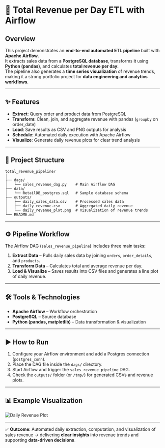 # 🚀 Total Revenue per Day ETL with Airflow

## Overview
This project demonstrates an **end-to-end automated ETL pipeline** built with **Apache Airflow**.  
It extracts sales data from a **PostgreSQL database**, transforms it using **Python (pandas)**, and calculates **total revenue per day**.  
The pipeline also generates a **time series visualization** of revenue trends, making it a strong portfolio project for **data engineering and analytics workflows**.

---

## ✨ Features
- **Extract**: Query order and product data from PostgreSQL  
- **Transform**: Clean, join, and aggregate revenue with pandas (`groupby` on order_date)  
- **Load**: Save results as CSV and PNG outputs for analysis  
- **Schedule**: Automated daily execution with Apache Airflow  
- **Visualize**: Generate daily revenue plots for clear trend analysis  

---

## 📂 Project Structure
```
total_revenue_pipeline/
│
├── dags/                      
│   └── sales_revenue_dag.py    # Main Airflow DAG
├── data/
│   └── RetailDB_postgres.sql   # Sample database schema
├── outputs/
│   ├── daily_sales_data.csv    # Processed sales data
│   ├── daily_revenue.csv       # Aggregated daily revenue
│   └── daily_revenue_plot.png  # Visualization of revenue trends
└── README.md                   
```

---

## ⚙️ Pipeline Workflow
The Airflow DAG (`sales_revenue_pipeline`) includes three main tasks:

1. **Extract Data** – Pulls daily sales data by joining `orders`, `order_details`, and `products`.  
2. **Transform Data** – Calculates total and average revenue per day.  
3. **Load & Visualize** – Saves results into CSV files and generates a line plot of daily revenue.  

---

## 🛠 Tools & Technologies
- **Apache Airflow** – Workflow orchestration  
- **PostgreSQL** – Source database  
- **Python (pandas, matplotlib)** – Data transformation & visualization  

---

## ▶️ How to Run
1. Configure your Airflow environment and add a Postgres connection (`postgres_conn`).  
2. Place the DAG file inside the `dags/` directory.  
3. Start Airflow and trigger the `sales_revenue_pipeline` DAG.  
4. Check the `outputs/` folder (or `/tmp/`) for generated CSVs and revenue plots.  

---

## 📊 Example Visualization
![Daily Revenue Plot](outputs/daily_revenue_plot.png)

---

✅ **Outcome**: Automated daily extraction, computation, and visualization of sales revenue → delivering **clear insights** into revenue trends and supporting **data-driven decisions**.  

